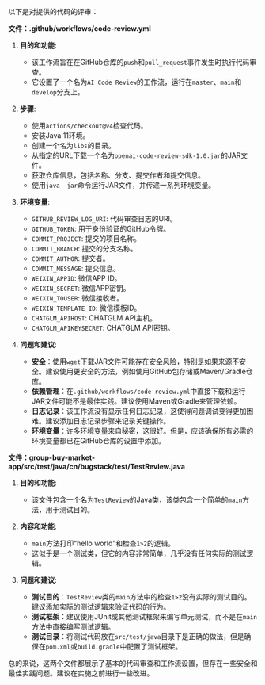 以下是对提供的代码的评审：

**文件：.github/workflows/code-review.yml**

1. **目的和功能**:
   - 该工作流旨在在GitHub仓库的`push`和`pull_request`事件发生时执行代码审查。
   - 它设置了一个名为`AI Code Review`的工作流，运行在`master`、`main`和`develop`分支上。

2. **步骤**:
   - 使用`actions/checkout@v4`检查代码。
   - 安装Java 11环境。
   - 创建一个名为`libs`的目录。
   - 从指定的URL下载一个名为`openai-code-review-sdk-1.0.jar`的JAR文件。
   - 获取仓库信息，包括名称、分支、提交作者和提交信息。
   - 使用`java -jar`命令运行JAR文件，并传递一系列环境变量。

3. **环境变量**:
   - `GITHUB_REVIEW_LOG_URI`: 代码审查日志的URI。
   - `GITHUB_TOKEN`: 用于身份验证的GitHub令牌。
   - `COMMIT_PROJECT`: 提交的项目名称。
   - `COMMIT_BRANCH`: 提交的分支名称。
   - `COMMIT_AUTHOR`: 提交者。
   - `COMMIT_MESSAGE`: 提交信息。
   - `WEIXIN_APPID`: 微信APP ID。
   - `WEIXIN_SECRET`: 微信APP密钥。
   - `WEIXIN_TOUSER`: 微信接收者。
   - `WEIXIN_TEMPLATE_ID`: 微信模板ID。
   - `CHATGLM_APIHOST`: CHATGLM API主机。
   - `CHATGLM_APIKEYSECRET`: CHATGLM API密钥。

4. **问题和建议**:
   - **安全**：使用`wget`下载JAR文件可能存在安全风险，特别是如果来源不安全。建议使用更安全的方法，例如使用GitHub包存储或Maven/Gradle仓库。
   - **依赖管理**：在`.github/workflows/code-review.yml`中直接下载和运行JAR文件可能不是最佳实践。建议使用Maven或Gradle来管理依赖。
   - **日志记录**：该工作流没有显示任何日志记录，这使得问题调试变得更加困难。建议添加日志记录步骤来记录关键操作。
   - **环境变量**：许多环境变量来自秘密，这很好。但是，应该确保所有必需的环境变量都已在GitHub仓库的设置中添加。

**文件：group-buy-market-app/src/test/java/cn/bugstack/test/TestReview.java**

1. **目的和功能**:
   - 该文件包含一个名为`TestReview`的Java类，该类包含一个简单的`main`方法，用于测试目的。

2. **内容和功能**:
   - `main`方法打印“hello world”和检查`1>2`的逻辑。
   - 这似乎是一个测试类，但它的内容非常简单，几乎没有任何实际的测试逻辑。

3. **问题和建议**:
   - **测试目的**：`TestReview`类的`main`方法中的检查`1>2`没有实际的测试目的。建议添加实际的测试逻辑来验证代码的行为。
   - **测试框架**：建议使用JUnit或其他测试框架来编写单元测试，而不是在`main`方法中直接编写测试逻辑。
   - **测试目录**：将测试代码放在`src/test/java`目录下是正确的做法，但是确保在`pom.xml`或`build.gradle`中配置了测试框架。

总的来说，这两个文件都展示了基本的代码审查和工作流设置，但存在一些安全和最佳实践问题。建议在实施之前进行一些改进。
